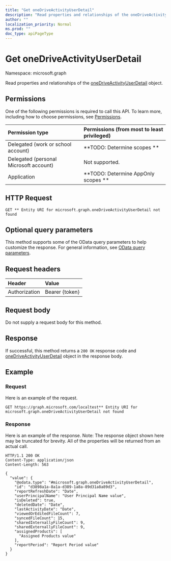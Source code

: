 ```yaml
---
title: "Get oneDriveActivityUserDetail"
description: "Read properties and relationships of the oneDriveActivityUserDetail object."
author: ""
localization_priority: Normal
ms.prod: ""
doc_type: apiPageType
---
```


# Get oneDriveActivityUserDetail

Namespace: microsoft.graph

Read properties and relationships of the [oneDriveActivityUserDetail](../resources/onedriveactivityuserdetail.md) object.

## Permissions
One of the following permissions is required to call this API. To learn more, including how to choose permissions, see [Permissions](/concepts/permissions-reference.md).

|Permission type|Permissions (from most to least privileged)|
|:---|:---|
|Delegated (work or school account)|**TODO: Determine scopes **|
|Delegated (personal Microsoft account)|Not supported.|
|Application|**TODO: Determine AppOnly scopes **|

## HTTP Request
<!-- {
  "blockType": "ignored"
}
-->
``` http
GET ** Entity URI for microsoft.graph.oneDriveActivityUserDetail not found
```

## Optional query parameters
This method supports some of the OData query parameters to help customize the response. For general information, see [OData query parameters](/graph/query-parameters).

## Request headers
|Header|Value|
|:---|:---|
|Authorization|Bearer {token}|

## Request body
Do not supply a request body for this method.

## Response
If successful, this method returns a `200 OK` response code and [oneDriveActivityUserDetail](../resources/onedriveactivityuserdetail.md) object in the response body.

## Example

### Request
Here is an example of the request.
<!-- {
  "blockType": "request",
  "name": "get_onedriveactivityuserdetail"
}
-->
``` http
GET https://graph.microsoft.com/localtest** Entity URI for microsoft.graph.oneDriveActivityUserDetail not found
```

### Response
Here is an example of the response. Note: The response object shown here may be truncated for brevity. All of the properties will be returned from an actual call.
<!-- {
  "blockType": "response",
  "truncated": true,
  "@odata.type": "microsoft.graph.oneDriveActivityUserDetail"
}
-->
``` http
HTTP/1.1 200 OK
Content-Type: application/json
Content-Length: 563

{
  "value": {
    "@odata.type": "#microsoft.graph.oneDriveActivityUserDetail",
    "id": "d3898a1a-8a1a-d389-1a8a-89d31a8a89d3",
    "reportRefreshDate": "Date",
    "userPrincipalName": "User Principal Name value",
    "isDeleted": true,
    "deletedDate": "Date",
    "lastActivityDate": "Date",
    "viewedOrEditedFileCount": 7,
    "syncedFileCount": 15,
    "sharedInternallyFileCount": 9,
    "sharedExternallyFileCount": 9,
    "assignedProducts": [
      "Assigned Products value"
    ],
    "reportPeriod": "Report Period value"
  }
}
```

